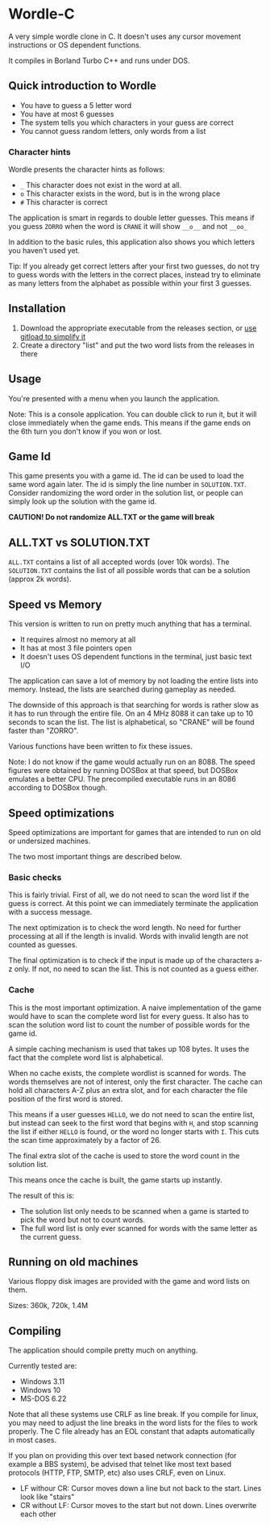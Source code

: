 # Wordle-C

A very simple wordle clone in C.
It doesn't uses any cursor movement instructions or OS dependent functions.

It compiles in Borland Turbo C++ and runs under DOS.

## Quick introduction to Wordle

- You have to guess a 5 letter word
- You have at most 6 guesses
- The system tells you which characters in your guess are correct
- You cannot guess random letters, only words from a list

### Character hints

Wordle presents the character hints as follows:

- `_` This character does not exist in the word at all.
- `o` This character exists in the word, but is in the wrong place
- `#` This character is correct

The application is smart in regards to double letter guesses.
This means if you guess `ZORRO` when the word is `CRANE` it will show `__o__` and not `__oo_`

In addition to the basic rules,
this application also shows you which letters you haven't used yet.

Tip: If you already get correct letters after your first two guesses,
do not try to guess words with the letters in the correct places,
instead try to eliminate as many letters from the alphabet as possible within your first 3 guesses.

## Installation

1. Download the appropriate executable from the releases section, or [use gitload to simplify it](https://gitload.net/AyrA/Wordle-C)
2. Create a directory "list" and put the two word lists from the releases in there

## Usage

You're presented with a menu when you launch the application.

Note: This is a console application.
You can double click to run it, but it will close immediately when the game ends.
This means if the game ends on the 6th turn you don't know if you won or lost.

## Game Id

This game presents you with a game id. The id can be used to load the same word again later.
The id is simply the line number in `SOLUTION.TXT`.
Consider randomizing the word order in the solution list,
or people can simply look up the solution with the game id.

**CAUTION! Do not randomize ALL.TXT or the game will break**

## ALL.TXT vs SOLUTION.TXT

`ALL.TXT` contains a list of all accepted words (over 10k words).
The `SOLUTION.TXT` contains the list of all possible words that can be a solution (approx 2k words).

## Speed vs Memory

This version is written to run on pretty much anything that has a terminal.

- It requires almost no memory at all
- It has at most 3 file pointers open
- It doesn't uses OS dependent functions in the terminal, just basic text I/O

The application can save a lot of memory by not loading the entire lists into memory.
Instead, the lists are searched during gameplay as needed.

The downside of this approach is that searching for words is rather slow as it has to run through the entire file.
On an 4 MHz 8088 it can take up to 10 seconds to scan the list.
The list is alphabetical, so "CRANE" will be found faster than "ZORRO".

Various functions have been written to fix these issues.

Note: I do not know if the game would actually run on an 8088.
The speed figures were obtained by running DOSBox at that speed, but DOSBox emulates a better CPU.
The precompiled executable runs in an 8086 according to DOSBox though.

## Speed optimizations

Speed optimizations are important for games that are intended to run on old or undersized machines.

The two most important things are described below.

### Basic checks

This is fairly trivial.
First of all, we do not need to scan the word list if the guess is correct.
At this point we can immediately terminate the application with a success message.

The next optimization is to check the word length.
No need for further processing at all if the length is invalid.
Words with invalid length are not counted as guesses.

The final optimization is to check if the input is made up of the characters a-z only.
If not, no need to scan the list. This is not counted as a guess either.

### Cache

This is the most important optimization.
A naive implementation of the game would have to scan the complete word list for every guess.
It also has to scan the solution word list to count the number of possible words for the game id.

A simple caching mechanism is used that takes up 108 bytes.
It uses the fact that the complete word list is alphabetical.

When no cache exists, the complete wordlist is scanned for words.
The words themselves are not of interest, only the first character.
The cache can hold all characters A-Z plus an extra slot,
and for each character the file position of the first word is stored.

This means if a user guesses `HELLO`, we do not need to scan the entire list,
but instead can seek to the first word that begins with `H`,
and stop scanning the list if either `HELLO` is found, or the word no longer starts with `I`.
This cuts the scan time approximately by a factor of 26.

The final extra slot of the cache is used to store the word count in the solution list.

This means once the cache is built, the game starts up instantly.

The result of this is:

- The solution list only needs to be scanned when a game is started to pick the word but not to count words.
- The full word list is only ever scanned for words with the same letter as the current guess.

## Running on old machines

Various floppy disk images are provided with the game and word lists on them.

Sizes: 360k, 720k, 1.4M

## Compiling

The application should compile pretty much on anything.

Currently tested are:

- Windows 3.11
- Windows 10
- MS-DOS 6.22

Note that all these systems use CRLF as line break.
If you compile for linux,
you may need to adjust the line breaks in the word lists for the files to work properly.
The C file already has an EOL constant that adapts automatically in most cases.

If you plan on providing this over text based network connection (for example a BBS system),
be advised that telnet like most text based protocols (HTTP, FTP, SMTP, etc) also uses CRLF,
even on Linux.

- LF withour CR: Cursor moves down a line but not back to the start. Lines look like "stairs"
- CR without LF: Cursor moves to the start but not down. Lines overwrite each other
